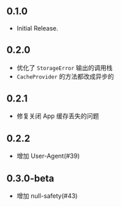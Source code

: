 ## 0.1.0

- Initial Release.

## 0.2.0

- 优化了 `StorageError` 输出的调用栈
- `CacheProvider` 的方法都改成异步的

## 0.2.1

- 修复关闭 App 缓存丢失的问题

## 0.2.2

- 增加 User-Agent(#39)

## 0.3.0-beta

- 增加 null-safety(#43)
